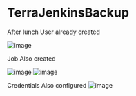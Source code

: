 # TerraJenkinsBackup
After lunch User already created 

![image](https://user-images.githubusercontent.com/97877531/174286132-37c188ca-1177-4b0a-80f1-9c31bfbacaae.png)


Job Also created 

![image](https://user-images.githubusercontent.com/97877531/174286193-a2ee0bee-cd9b-48ea-85e2-b146b92a9624.png)
![image](https://user-images.githubusercontent.com/97877531/174286223-3fc024f1-5822-4857-afdb-8fa9f9a94d8c.png)


Credentials Also configured
![image](https://user-images.githubusercontent.com/97877531/174286393-9d8f48e6-af3a-486c-9273-647469153736.png)
